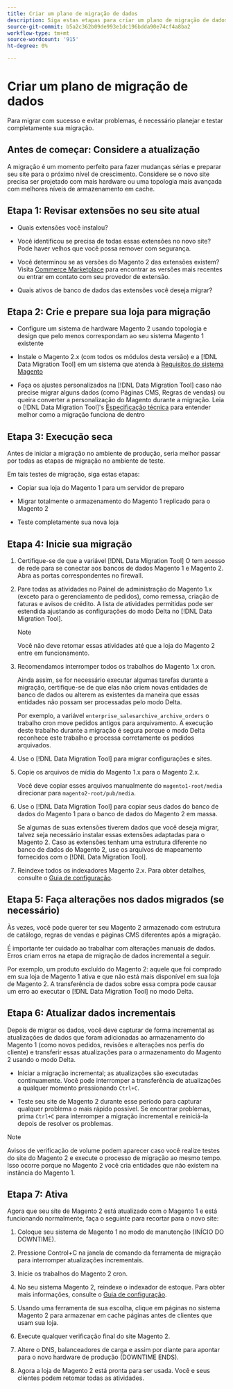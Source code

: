 ```yaml
---
title: Criar um plano de migração de dados
description: Siga estas etapas para criar um plano de migração de dados para garantir uma atualização bem-sucedida do Magento 1 para o Magento 2.
source-git-commit: b5a2c362b09de993e1dc196bdda90e74cf4a8ba2
workflow-type: tm+mt
source-wordcount: '915'
ht-degree: 0%

---
```



# Criar um plano de migração de dados

Para migrar com sucesso e evitar problemas, é necessário planejar e testar completamente sua migração.

## Antes de começar: Considere a atualização

A migração é um momento perfeito para fazer mudanças sérias e preparar seu site para o próximo nível de crescimento. Considere se o novo site precisa ser projetado com mais hardware ou uma topologia mais avançada com melhores níveis de armazenamento em cache.

## Etapa 1: Revisar extensões no seu site atual

* Quais extensões você instalou?

* Você identificou se precisa de todas essas extensões no novo site? Pode haver velhos que você possa remover com segurança.

* Você determinou se as versões do Magento 2 das extensões existem? Visita [Commerce Marketplace] para encontrar as versões mais recentes ou entrar em contato com seu provedor de extensão.

* Quais ativos de banco de dados das extensões você deseja migrar?

## Etapa 2: Crie e prepare sua loja para migração

* Configure um sistema de hardware Magento 2 usando topologia e design que pelo menos correspondam ao seu sistema Magento 1 existente

* Instale o Magento 2.x (com todos os módulos desta versão) e a [!DNL Data Migration Tool] em um sistema que atenda à [Requisitos do sistema Magento]

* Faça os ajustes personalizados na [!DNL Data Migration Tool] caso não precise migrar alguns dados (como Páginas CMS, Regras de vendas) ou queira converter a personalização do Magento durante a migração. Leia o [!DNL Data Migration Tool]&#39;s [Especificação técnica](technical-specification.md) para entender melhor como a migração funciona de dentro

## Etapa 3: Execução seca

Antes de iniciar a migração no ambiente de produção, seria melhor passar por todas as etapas de migração no ambiente de teste.

Em tais testes de migração, siga estas etapas:

* Copiar sua loja do Magento 1 para um servidor de preparo

* Migrar totalmente o armazenamento do Magento 1 replicado para o Magento 2

* Teste completamente sua nova loja

## Etapa 4: Inicie sua migração

1. Certifique-se de que a variável [!DNL Data Migration Tool] O tem acesso de rede para se conectar aos bancos de dados Magento 1 e Magento 2. Abra as portas correspondentes no firewall.

1. Pare todas as atividades no Painel de administração do Magento 1.x (exceto para o gerenciamento de pedidos), como remessa, criação de faturas e avisos de crédito. A lista de atividades permitidas pode ser estendida ajustando as configurações do modo Delta no [!DNL Data Migration Tool].

   >[!NOTE]
   >
   >Você não deve retomar essas atividades até que a loja do Magento 2 entre em funcionamento.

1. Recomendamos interromper todos os trabalhos do Magento 1.x cron.

   Ainda assim, se for necessário executar algumas tarefas durante a migração, certifique-se de que elas não criem novas entidades de banco de dados ou alterem as existentes da maneira que essas entidades não possam ser processadas pelo modo Delta.

   Por exemplo, a variável `enterprise_salesarchive_archive_orders` o trabalho cron move pedidos antigos para arquivamento. A execução deste trabalho durante a migração é segura porque o modo Delta reconhece este trabalho e processa corretamente os pedidos arquivados.

1. Use o [!DNL Data Migration Tool] para migrar configurações e sites.

1. Copie os arquivos de mídia do Magento 1.x para o Magento 2.x.

   Você deve copiar esses arquivos manualmente do `magento1-root/media` direcionar para `magento2-root/pub/media`.

1. Use o [!DNL Data Migration Tool] para copiar seus dados do banco de dados do Magento 1 para o banco de dados do Magento 2 em massa.

   Se algumas de suas extensões tiverem dados que você deseja migrar, talvez seja necessário instalar essas extensões adaptadas para o Magento 2. Caso as extensões tenham uma estrutura diferente no banco de dados do Magento 2, use os arquivos de mapeamento fornecidos com o [!DNL Data Migration Tool].

1. Reindexe todos os indexadores Magento 2.x. Para obter detalhes, consulte o [Guia de configuração].

## Etapa 5: Faça alterações nos dados migrados (se necessário)

Às vezes, você pode querer ter seu Magento 2 armazenado com estrutura de catálogo, regras de vendas e páginas CMS diferentes após a migração.

É importante ter cuidado ao trabalhar com alterações manuais de dados. Erros criam erros na etapa de migração de dados incremental a seguir.

Por exemplo, um produto excluído do Magento 2: aquele que foi comprado em sua loja de Magento 1 ativa e que não está mais disponível em sua loja de Magento 2. A transferência de dados sobre essa compra pode causar um erro ao executar o [!DNL Data Migration Tool] no modo Delta.

## Etapa 6: Atualizar dados incrementais

Depois de migrar os dados, você deve capturar de forma incremental as atualizações de dados que foram adicionadas ao armazenamento do Magento 1 (como novos pedidos, revisões e alterações nos perfis do cliente) e transferir essas atualizações para o armazenamento do Magento 2 usando o modo Delta.

* Iniciar a migração incremental; as atualizações são executadas continuamente. Você pode interromper a transferência de atualizações a qualquer momento pressionando `Ctrl+C`.

* Teste seu site de Magento 2 durante esse período para capturar qualquer problema o mais rápido possível. Se encontrar problemas, prima `Ctrl+C` para interromper a migração incremental e reiniciá-la depois de resolver os problemas.

>[!NOTE]
>
>Avisos de verificação de volume podem aparecer caso você realize testes do site do Magento 2 e execute o processo de migração ao mesmo tempo. Isso ocorre porque no Magento 2 você cria entidades que não existem na instância do Magento 1.

## Etapa 7: Ativa

Agora que seu site de Magento 2 está atualizado com o Magento 1 e está funcionando normalmente, faça o seguinte para recortar para o novo site:

1. Coloque seu sistema de Magento 1 no modo de manutenção (INÍCIO DO DOWNTIME).

1. Pressione Control+C na janela de comando da ferramenta de migração para interromper atualizações incrementais.

1. Inicie os trabalhos do Magento 2 cron.

1. No seu sistema Magento 2, reindexe o indexador de estoque. Para obter mais informações, consulte o [Guia de configuração].

1. Usando uma ferramenta de sua escolha, clique em páginas no sistema Magento 2 para armazenar em cache páginas antes de clientes que usam sua loja.

1. Execute qualquer verificação final do site Magento 2.

1. Altere o DNS, balanceadores de carga e assim por diante para apontar para o novo hardware de produção (DOWNTIME ENDS).

1. Agora a loja de Magento 2 está pronta para ser usada. Você e seus clientes podem retomar todas as atividades.

<!-- LINK ADDRESSES -->
[Requisitos do sistema Magento]: https://devdocs.magento.com/guides/v2.4/install-gde/system-requirements.html
[Commerce Marketplace]: https://marketplace.magento.com
[Guia de configuração]: https://experienceleague.adobe.com/docs/commerce-operations/configuration-guide/cli/manage-indexers.html
